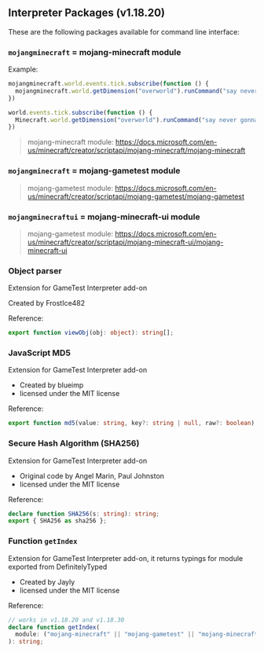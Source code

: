 ## Interpreter Packages (v1.18.20)
These are the following packages available for command line interface:

### `mojangminecraft` = mojang-minecraft module
Example:
```js
mojangminecraft.world.events.tick.subscribe(function () { 
  mojangminecraft.world.getDimension("overworld").runCommand("say never gonna let you down")
})
```
```js
world.events.tick.subscribe(function () {
  Minecraft.world.getDimension("overworld").runCommand("say never gonna let you down")
})
```

> mojang-minecraft module: https://docs.microsoft.com/en-us/minecraft/creator/scriptapi/mojang-minecraft/mojang-minecraft

### `mojangminecraft` = mojang-gametest module

> mojang-gametest module: https://docs.microsoft.com/en-us/minecraft/creator/scriptapi/mojang-gametest/mojang-gametest

### `mojangminecraftui` = mojang-minecraft-ui module

> mojang-gametest module: https://docs.microsoft.com/en-us/minecraft/creator/scriptapi/mojang-minecraft-ui/mojang-minecraft-ui

### Object parser
Extension for GameTest Interpreter add-on

Created by FrostIce482

Reference:
```ts
export function viewObj(obj: object): string[];
```

### JavaScript MD5
Extension for GameTest Interpreter add-on

- Created by blueimp
- licensed under the MIT license

Reference:
```ts
export function md5(value: string, key?: string | null, raw?: boolean): string;
```

### Secure Hash Algorithm (SHA256)
Extension for GameTest Interpreter add-on

- Original code by Angel Marin, Paul Johnston
- licensed under the MIT license

Reference:
```ts
declare function SHA256(s: string): string;
export { SHA256 as sha256 };
```

### Function `getIndex`
Extension for GameTest Interpreter add-on, it returns typings for module exported from DefinitelyTyped

- Created by Jayly
- licensed under the MIT license

Reference:
```ts
// works in v1.18.20 and v1.18.30
declare function getIndex(
  module: ("mojang-minecraft" || "mojang-gametest" || "mojang-minecraft-ui")
): string;
```